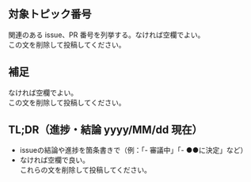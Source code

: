 ## 対象トピック番号

関連のある issue、PR 番号を列挙する。なければ空欄でよい。\
この文を削除して投稿してください。

## 補足

なければ空欄でよい。\
この文を削除して投稿してください。

## TL;DR（進捗・結論 yyyy/MM/dd 現在）

- issueの結論や進捗を箇条書きで（例：「- 審議中」「- ●●に決定」など）
- なければ空欄で良い。  
  これらの文を削除して投稿してください。
